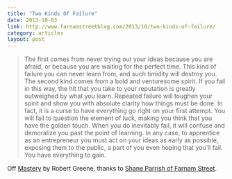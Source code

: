 ```yaml
---
title: "Two Kinds Of Failure"
date: 2013-10-03
link: http://www.farnamstreetblog.com/2013/10/two-kinds-of-failure/
category: articles
layout: post
---
```


> The first comes from never trying out your ideas because you are afraid, or
> because you are waiting for the perfect time. This kind of failure you can
> never learn from, and such timidity will destroy you. The second kind comes
> from a bold and venturesome spirit. If you fail in this way, the hit that you
> take to your reputation is greatly outweighed by what you learn. Repeated
> failure will toughen your spirit and show you with absolute clarity how things
> must be done. In fact, it is a curse to have everything go right on your first
> attempt. You will fail to question the element of luck, making you think that
> you have the golden touch. When you do inevitably fail, it will confuse and
> demoralize you past the point of learning. In any case, to apprentice as an
> entrepreneur you must act on your ideas as early as possible, exposing them to
> the public, a part of you even hoping that you’ll fail. You have everything to
> gain.

Off [Mastery][1] by Robert Greene, thanks to [Shane Parrish of Farnam
Street][2].

[1]: http://amzn.to/19XIWfX
[2]: http://www.farnamstreetblog.com/
